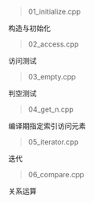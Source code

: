 

> 01_initialize.cpp

构造与初始化


> 02_access.cpp

访问测试

> 03_empty.cpp

判空测试

> 04_get_n.cpp

编译期指定索引访问元素

> 05_iterator.cpp

迭代

> 06_compare.cpp

关系运算
